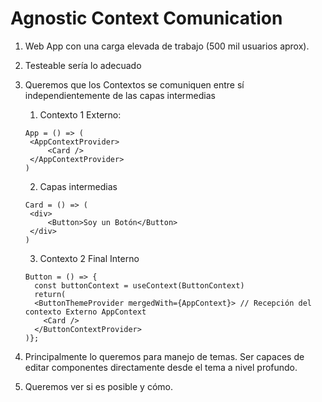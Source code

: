 # Agnostic Context Comunication

1. Web App con una carga elevada de trabajo (500 mil usuarios aprox).
2. Testeable sería lo adecuado
3. Queremos que los Contextos se comuniquen entre sí independientemente de las capas intermedias

   1. Contexto 1 Externo:

   ```tsx
   App = () => (
   	<AppContextProvider>
   		<Card />
   	</AppContextProvider>
   )
   ```

   2. Capas intermedias

   ```tsx
   Card = () => (
   	<div>
   		<Button>Soy un Botón</Button>
   	</div>
   )
   ```

   3. Contexto 2 Final Interno

   ```tsx
   Button = () => {
     const buttonContext = useContext(ButtonContext)
     return(
     <ButtonThemeProvider mergedWith={AppContext}> // Recepción del contexto Externo AppContext
       <Card />
     </ButtonContextProvider>
   )};
   ```

4. Principalmente lo queremos para manejo de temas. Ser capaces de editar componentes directamente desde el tema a nivel profundo.
5. Queremos ver si es posible y cómo.
